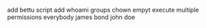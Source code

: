 add bettu script
add whoami
groups
chown
empyt
execute
multiple permissions
everybody
james bond
john doe
